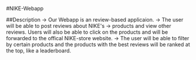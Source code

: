 #NIKE-Webapp

##Description
-> Our Webapp is an review-based applicaion.
-> The user will be able to post reviews about NIKE's
-> products and view other reviews. Users will also be able to click on the products and will be forwarded to the offical NIKE-store website.
-> The user will be able to filter by certain products and the products with the best reviews will be ranked at the top, like a leaderboard.